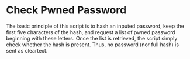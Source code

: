 # Check Pwned Password

The basic principle of this script is to hash an inputed password, keep the first five characters of the hash, and request a list of pwned password beginning with these letters.
Once the list is retrieved, the script simply check whether the hash is present.
Thus, no password (nor full hash) is sent as cleartext.
